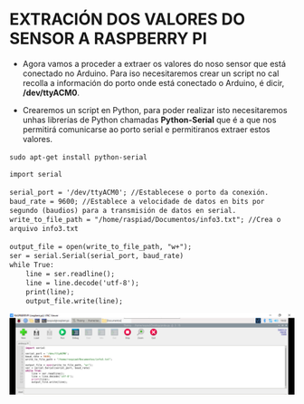 # EXTRACIÓN DOS VALORES DO SENSOR A RASPBERRY PI


- Agora vamos a proceder a extraer os valores do noso sensor que está conectado no Arduino. Para iso necesitaremos crear un script no cal recolla a información do porto onde está conectado o Arduino, é dicir, **/dev/ttyACM0**. 

- Crearemos un script en Python, para poder realizar isto necesitaremos unhas librerías de Python chamadas **Python-Serial** que é a que nos permitirá comunicarse ao porto serial e permitiranos extraer estos valores.

`sudo apt-get install python-serial`

```
import serial

serial_port = '/dev/ttyACM0'; //Establecese o porto da conexión.
baud_rate = 9600; //Establece a velocidade de datos en bits por segundo (baudios) para a transmisión de datos en serial.
write_to_file_path = "/home/raspiad/Documentos/info3.txt"; //Crea o arquivo info3.txt

output_file = open(write_to_file_path, "w+"); 
ser = serial.Serial(serial_port, baud_rate)
while True:
    line = ser.readline();
    line = line.decode('utf-8');
    print(line);
    output_file.write(line);
```

![raspi_1](doc/img/imaxes-extraer/script1.png)



